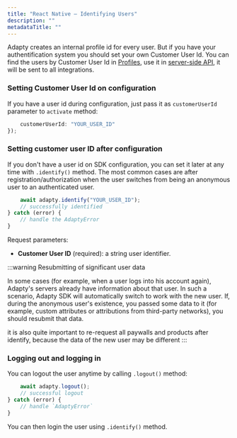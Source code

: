 ```yaml
---
title: "React Native — Identifying Users"
description: ""
metadataTitle: ""
---
```


Adapty creates an internal profile id for every user. But if you have your authentification system you should set your own Customer User Id. You can find the users by Customer User Id in [Profiles](profiles-crm), use it in [server-side API](getting-started-with-server-side-api), it will be sent to all integrations.

### Setting Customer User Id on configuration

If you have a user id during configuration, just pass it as `customerUserId` parameter to `activate` method:

```typescript title="title="adapty.activate("PUBLIC_SDK_KEY", {""
	customerUserId: "YOUR_USER_ID"
});
```

### Setting customer user ID after configuration

If you don't have a user id on SDK configuration, you can set it later at any time with `.identify()` method. The most common cases are after registration/authorization when the user switches from being an anonymous user to an authenticated user.

```typescript title="title="try {""
	await adapty.identify("YOUR_USER_ID");
	// successfully identified
} catch (error) {
	// handle the AdaptyError
}
```

Request parameters:

- **Customer User ID** (required): a string user identifier.

:::warning
Resubmitting of significant user data

In some cases (for example, when a user logs into his account again), Adapty's servers already have information about that user. In such a scenario, Adapty SDK will automatically switch to work with the new user. If, during the anonymous user's existence, you passed some data to it (for example, custom attributes or attributions from third-party networks), you should resubmit that data.

it is also quite important to re-request all paywalls and products after identify, because the data of the new user may be different
:::

### Logging out and logging in

You can logout the user anytime by calling `.logout()` method:

```typescript title="title="try {""
	await adapty.logout();
	// successful logout
} catch (error) {
	// handle `AdaptyError`
}
```

You can then login the user using `.identify()` method.